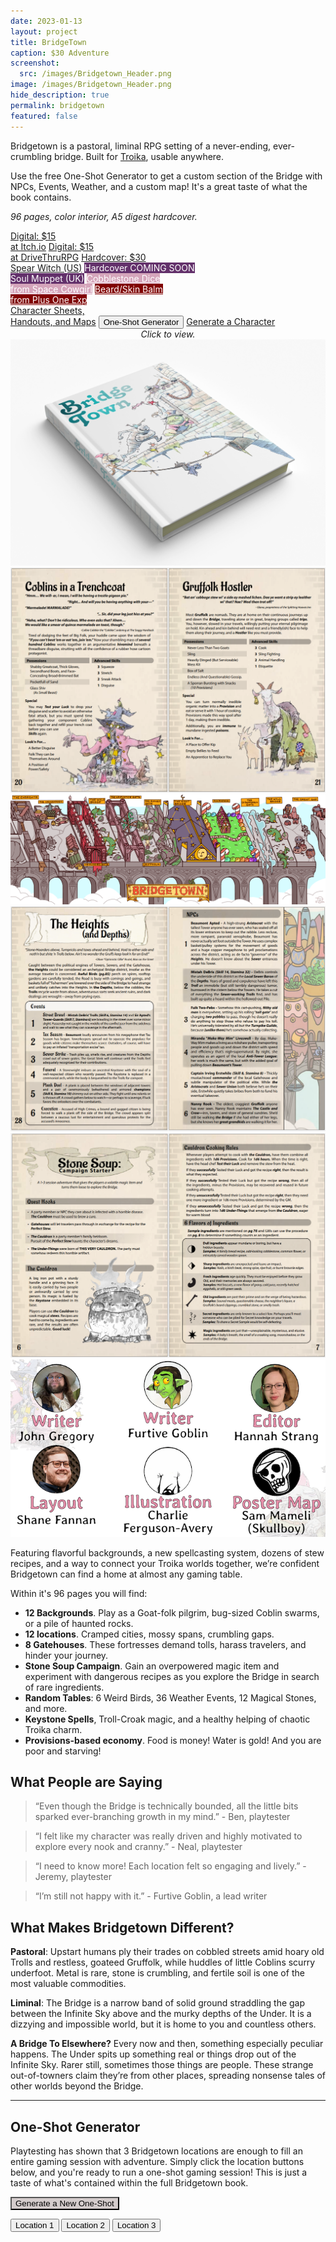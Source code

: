 ```yaml
---
date: 2023-01-13
layout: project
title: BridgeTown
caption: $30 Adventure
screenshot:
  src: /images/Bridgetown_Header.png
image: /images/Bridgetown_Header.png
hide_description: true
permalink: bridgetown
featured: false
---
```


Bridgetown is a pastoral, liminal RPG setting of a never-ending, ever-crumbling bridge. Built for [Troika](https://www.troikarpg.com/), usable anywhere.

Use the free One-Shot Generator to get a custom section of the Bridge with NPCs, Events, Weather, and a custom map! It's a great taste of what the book contains.

*96 pages, color interior, A5 digest hardcover.*

<div class="shopping-buttons">
<a target="_blank" href="https://technicalgrimoire.itch.io/bridgetown" class="btn btn-primary itchBTN">Digital: $15<br>at Itch.io</a>
<a target="_blank" href="https://www.drivethrurpg.com/product/440997/Bridgetown" class="btn btn-primary dtrpgBTN">Digital: $15<br>at DriveThruRPG</a>
<a target="_blank" href="https://spearwitch.com/products/bridgetown" class="btn btn-primary spearBTN">Hardcover: $30<br>Spear Witch (US)</a>
<a style="background-color:#63316b;color:white" class="btn btn-primary">Hardcover COMING SOON<br>Soul Muppet (UK)</a>  
<a target="_blank" href="https://spacecowgirldice.com/products/bridgetown-dice-set-preorder" style="background-color:#d5a5bb;color:white" class="btn btn-primary">Cobblestone Dice<br>from Space Cowgirl</a>  
<a target="_blank" href="https://plusoneexp.com/collections/frontpage/products/bridgetown-beard-skin-balm" style="background-color:#800000;color:white" class="btn btn-primary">Beard/Skin Balm<br>from Plus One Exp</a>  

</div>

<div class="shopping-buttons">
<a target="_blank" href="/files/Bridgetown_sheets.pdf" class="btn btn-primary">Character Sheets,<br>Handouts, and Maps</a>
<button class="btn btn-primary" onClick="document.getElementById('spanImage').scrollIntoView();">One-Shot Generator</button>
<a target="_blank" href="/troikagenerator?mode=bridgetown" class="btn btn-primary">Generate a Character</a>
</div>

<div id="images" class="shopping-images">
<p style="margin: 0px;padding:0px;text-align:center;font-style:italic;">Click to view.</p>
<img src="/images/bridgetown/hardcoverMockup.png" alt="hardcoverMockup.png">
<img src="/images/bridgetown/bt_spread1.png" alt="bt_spread1.png">
<img src="/images/bridgetown/bt_map1.png" alt="bt_map1.png">
<img src="/images/bridgetown/bt_spread2.png" alt="bt_spread2.png">
<img src="/images/bridgetown/bt_spread3.png" alt="bt_spread3.png">
<img src="/images/bridgetown/bt_team.png" alt="bt_team.png">
</div>

Featuring flavorful backgrounds, a new spellcasting system, dozens of stew recipes, and a way to connect your Troika worlds together, we’re confident Bridgetown can find a home at almost any gaming table.

Within it's 96 pages you will find:

- **12 Backgrounds**. Play as a Goat-folk pilgrim, bug-sized Coblin swarms, or a pile of haunted rocks.
- **12 locations**. Cramped cities, mossy spans, crumbling gaps.
- **8 Gatehouses**. These fortresses demand tolls, harass travelers, and hinder your journey.
- **Stone Soup Campaign**. Gain an overpowered magic item and experiment with dangerous recipes as you explore the Bridge in search of rare ingredients.
- **Random Tables**: 6 Weird Birds, 36 Weather Events, 12 Magical Stones, and more.
- **Keystone Spells**, Troll-Croak magic, and a healthy helping of chaotic Troika charm.
- **Provisions-based economy**. Food is money! Water is gold! And you are poor and starving!

## What People are Saying

> “Even though the Bridge is technically bounded, all the little bits sparked ever-branching growth in my mind.” - Ben, playtester

> “I felt like my character was really driven and highly motivated to explore every nook and cranny.” - Neal, playtester

> “I need to know more! Each location felt so engaging and lively.” - Jeremy, playtester

> “I’m still not happy with it.” - Furtive Goblin, a lead writer

## What Makes Bridgetown Different?

**Pastoral**: Upstart humans ply their trades on cobbled streets amid hoary old Trolls and restless, goateed Gruffolk, while huddles of little Coblins scurry underfoot. Metal is rare, stone is crumbling, and fertile soil is one of the most valuable commodities.

**Liminal**: The Bridge is a narrow band of solid ground straddling the gap between the Infinite Sky above and the murky depths of the Under. It is a dizzying and impossible world, but it is home to you and countless others.

**A Bridge To Elsewhere?** Every now and then, something especially peculiar happens. The Under spits up something real or things drop out of the Infinite Sky. Rarer still, sometimes those things are people. These strange out-of-towners claim they’re from other places, spreading nonsense tales of other worlds beyond the Bridge.

<hr class="endShoppingImages">

## One-Shot Generator

Playtesting has shown that 3 Bridgetown locations are enough to fill an entire gaming session with adventure. Simply click the location buttons below, and you're ready to run a one-shot gaming session! This is just a taste of what's contained within the full Bridgetown book.

<button style="background-color:#D4CCCC;color:black;" class="btn btn-primary" onClick="generateSpan()">Generate a New One-Shot</button>

<div id=spanImage></div>

<div class="shopping-buttons">
<button id="loc1Button" class="leftburied-button" type="button" onclick="showLocation(0)">Location 1</button>
<button id="loc2Button" class="leftburied-button" type="button" onclick="showLocation(1)">Location 2</button>
<button id="loc3Button" class="leftburied-button" type="button" onclick="showLocation(2)">Location 3</button>
</div>

<div id="bridgetownDiv" style="display:none;">

  <h2 id="locName">Location 1</h2>

  <p id="locQuote">What a crazy thing!</p>
  <p id="locQuoter">Someone weird</p>
  <p id="locDescription">This place is wild! Filled with stuff for sure.</p>

  <h3 id="locHeader2">Mr. Person</h3>
  <div id="locSection2">They have a face for sure.</div>

  <h3 id="locHeader3">Taco Tuesday</h3>
  <div id="locSection3">Yummy!</div>

  <h3 id="weather">It's Hot</h3>
  <p id="weatherDescription">Far too hot.</p>
  
  <div class="shopping-buttons">
<button class="leftburied-button" type="button" onclick="changeWeather()">Change Weather</button>
</div>

</div>

<link href="/assets/viewer.css" rel="stylesheet">
<script>
window.addEventListener('DOMContentLoaded', function () {
  var galley = document.getElementById('images');
  var viewer = new Viewer(galley,{navbar: 0, title:0, toolbar:0});
});
</script>
<script async src="/assets/generator_resources/bridgetown.js" language="javascript" type="text/javascript"></script>
